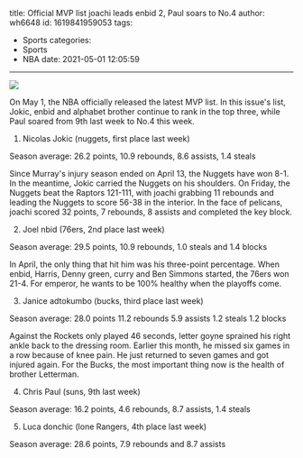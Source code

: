 title: Official MVP list  joachi leads enbid 2, Paul soars to No.4
author: wh6648
id: 1619841959053
tags: 
- Sports
categories: 
- Sports
- NBA
date: 2021-05-01 12:05:59
---
![](https://p3.itc.cn/images01/20210501/3c8c2119d0b14290b882f75923777528.jpeg)


On May 1, the NBA officially released the latest MVP list. In this issue's list, Jokic, enbid and alphabet brother continue to rank in the top three, while Paul soared from 9th last week to No.4 this week.

1. Nicolas Jokic (nuggets, first place last week)

Season average: 26.2 points, 10.9 rebounds, 8.6 assists, 1.4 steals

Since Murray's injury season ended on April 13, the Nuggets have won 8-1. In the meantime, Jokic carried the Nuggets on his shoulders. On Friday, the Nuggets beat the Raptors 121-111, with joachi grabbing 11 rebounds and leading the Nuggets to score 56-38 in the interior. In the face of pelicans, joachi scored 32 points, 7 rebounds, 8 assists and completed the key block.

2. Joel nbid (76ers, 2nd place last week)

Season average: 29.5 points, 10.9 rebounds, 1.0 steals and 1.4 blocks

In April, the only thing that hit him was his three-point percentage. When enbid, Harris, Denny green, curry and Ben Simmons started, the 76ers won 21-4. For emperor, he wants to be 100% healthy when the playoffs come.

3. Janice adtokumbo (bucks, third place last week)

Season average: 28.0 points 11.2 rebounds 5.9 assists 1.2 steals 1.2 blocks

Against the Rockets only played 46 seconds, letter goyne sprained his right ankle back to the dressing room. Earlier this month, he missed six games in a row because of knee pain. He just returned to seven games and got injured again. For the Bucks, the most important thing now is the health of brother Letterman.

4. Chris Paul (suns, 9th last week)

Season average: 16.2 points, 4.6 rebounds, 8.7 assists, 1.4 steals

5. Luca donchic (lone Rangers, 4th place last week)

Season average: 28.6 points, 7.9 rebounds and 8.7 assists

